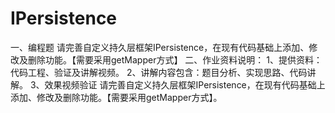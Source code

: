 # IPersistence
一、编程题  请完善自定义持久层框架IPersistence，在现有代码基础上添加、修改及删除功能。【需要采用getMapper方式】  二、作业资料说明：  1、提供资料：代码工程、验证及讲解视频。  2、讲解内容包含：题目分析、实现思路、代码讲解。  3、效果视频验证        请完善自定义持久层框架IPersistence，在现有代码基础上添加、修改及删除功能。【需要采用getMapper方式】。
